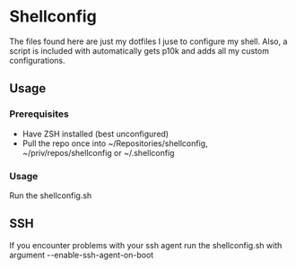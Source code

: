 # Shellconfig
The files found here are just my dotfiles I juse to configure my shell. Also, a script is included with automatically gets p10k and adds all my custom configurations.  
## Usage  
### Prerequisites
- Have ZSH installed (best unconfigured)  
- Pull the repo once into ~/Repositories/shellconfig, ~/priv/repos/shellconfig or ~/.shellconfig  
### Usage
Run the shellconfig.sh  
## SSH
If you encounter problems with your ssh agent run the shellconfig.sh with argument --enable-ssh-agent-on-boot
